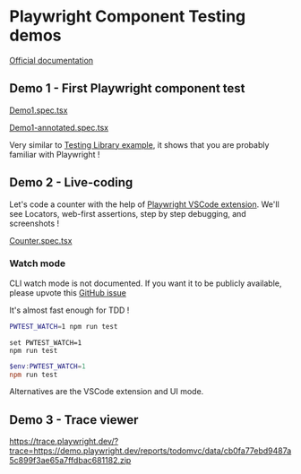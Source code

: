 # Playwright Component Testing demos

[Official documentation](https://playwright.dev/docs/test-components)

## Demo 1 - First Playwright component test

[Demo1.spec.tsx](./src/Demo1.spec.tsx)

[Demo1-annotated.spec.tsx](./src/Demo1-annotated.spec.tsx)

Very similar to [Testing Library example](https://testing-library.com/docs/react-testing-library/example-intro/#quickstart), it shows that you are probably familiar with Playwright !

## Demo 2 - Live-coding

Let's code a counter with the help of [Playwright VSCode extension](https://marketplace.visualstudio.com/items?itemName=ms-playwright.playwright). We'll see Locators, web-first assertions, step by step debugging, and screenshots !

[Counter.spec.tsx](./src/Counter.spec.tsx)

### Watch mode
CLI watch mode is not documented. If you want it to be publicly available, please upvote this [GitHub issue](https://github.com/microsoft/playwright/issues/21960)

It's almost fast enough for TDD !

```bash
PWTEST_WATCH=1 npm run test
```

```batch
set PWTEST_WATCH=1
npm run test
```

```powershell
$env:PWTEST_WATCH=1
npm run test
```

Alternatives are the VSCode extension and UI mode.

## Demo 3 - Trace viewer

https://trace.playwright.dev/?trace=https://demo.playwright.dev/reports/todomvc/data/cb0fa77ebd9487a5c899f3ae65a7ffdbac681182.zip
